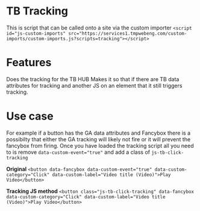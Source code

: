 # TB Tracking

This is script that can be called onto a site via the custom importer `<script id="js-custom-imports" src="https://services1.tmpwebeng.com/custom-imports/custom-imports.js?scripts=tracking"></script>`

# Features

Does the tracking for the TB HUB
Makes it so that if there are TB data attributes for tracking and another JS on an element that it still triggers tracking.

# Use case

 For example if a button has the GA data attributes and Fancybox there is a possibilty that either the GA tracking will likely not fire or it will prevent the fancybox from firing. Once you have loaded the tracking script all you need to is remove `data-custom-event="true"` and add a class of `js-tb-click-tracking`

 **Original**
 `<button data-fancybox data-custom-event="true" data-custom-category="Click" data-custom-label="Video title (Video)">Play Video</button>`

**Tracking JS method**
 `<button class="js-tb-click-tracking" data-fancybox data-custom-category="Click" data-custom-label="Video title (Video)">Play Video</button>`